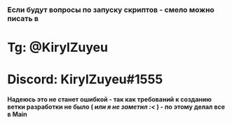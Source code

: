 ### Если будут вопросы по запуску скриптов - смело можно писать в

# Tg: @KirylZuyeu
# Discord: KirylZuyeu#1555

#### Надеюсь это не станет ошибкой - так как требований к созданию ветки разработки не было ( ***или я не заметил :<*** ) - по этому делал все в Main
